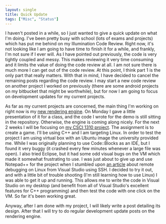 ```yaml
---
layout: single
title: Quick Update
tags: ["Misc", "Status"]
---
```

I haven&#39;t posted in a while, so I just wanted to give a quick update on what I&#39;m doing. I&#39;ve been pretty busy with school (lots of exams and projects) which has put me behind on my Illumination Code Review. Right now, it&#39;s not looking like I am going to have time to finish it for a while, and frankly, I&#39;m not sure if I ever will. As I have pointed out previously, the code is very tightly coupled and messy. This makes reviewing it very time consuming and it limits the value of doing the code review at all. I am not sure there is much more I can get out of the code review. At this point, I think part 1 is the only part that really matters. With that in mind, I have decided to cancel the remaining posts regarding the code review. I may start a new code review on another project I worked on previously (there are some android projects on my bitbucket that might be worthwhile), but for now I am going to focus on development updates for my current projects.

As far as my current projects are concerned, the main thing I&#39;m working on right now is my [new rendering engine](https://github.com/Spaceman1701/RenderingEngine). On Monday I gave a little presentation of it for a class, and the code I wrote for the demo is still sitting in the repository. Otherwise, the engine is coming along nicely. For the next 2 weeks I will be focusing on [my CSCI 1310 project](https://github.com/Spaceman1701/CSCIGameProject). The assignment is to create a game. I&#39;ll be using C++ and I am targeting Linux. In order to test the project I am using virtual box with an Ubuntu image the university provided me. While I was originally planning to use Code::Blocks as an IDE, but I found it very buggy (it crashed every few minutes whenever a large file was open). I also tried Eclipse, but it had some odd visual bugs on the VM which made it somewhat frustrating to use. I was just about to give up and use Notepad++ for the project when I stumbled upon [an article](https://blogs.msdn.microsoft.com/vcblog/2016/03/30/visual-c-for-linux-development/) about remote debugging on Linux from Visual Studio using SSH. I decided to try it out, and with a little bit of trouble shooting (I&#39;m still learning how to use Linux) I was able to get it up and running. This allows me to write the code in Visual Studio on my desktop (and benefit from all of Visual Studio&#39;s excellent features for C++ programming) and then test the code with one click on the VM. So far it&#39;s been working great.

Anyway, after I am done with my project, I will likely write a post detailing its design. After that I will try to do regular development update posts on the rendering engine.
